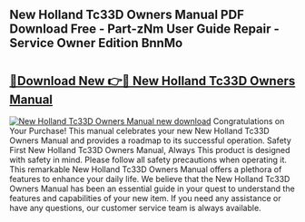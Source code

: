 ## New Holland Tc33D Owners Manual PDF Download Free - Part-zNm User Guide Repair - Service Owner Edition BnnMo

# <h2><a href="http://bc95174.oget.top/?id=New+Holland+Tc33D+Owners+Manual">🔗Download New 👉🔴 New Holland Tc33D Owners Manual</a></h2>

[![New Holland Tc33D Owners Manual new download](https://i.imgur.com/5g1atiW.png)](http://bc95174.oget.top/?id=New+Holland+Tc33D+Owners+Manual)
Congratulations on Your Purchase! This manual celebrates your new New Holland Tc33D Owners Manual and provides a roadmap to its successful operation. Safety First New Holland Tc33D Owners Manual, Always This product is designed with safety in mind. Please follow all safety precautions when operating it. This remarkable New Holland Tc33D Owners Manual offers a plethora of features to enhance your daily life. We believe that the New Holland Tc33D Owners Manual has been an essential guide in your quest to understand the features and capabilities of your new item. If you need any assistance or have any questions, our customer service team is always available.

